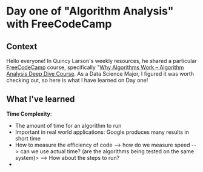 # Day one of "Algorithm Analysis" with FreeCodeCamp

## Context
Hello everyone! In Quincy Larson's weekly resources, he shared a particular [FreeCodeCamp](https://www.freecodecamp.org/) course, specifically "[Why Algorithms Work – Algorithm Analysis Deep Dive Course](https://www.youtube.com/watch?v=ku6HZ_k9qgY). As a Data Science Major, I figured it was worth checking out, so here is what I have learned on Day one! 


## What I've learned
**Time Complexity**:
- The amount of time for an algorithm to run
- Important in real world applications: Google produces many results in short time
- How to measure the efficiency of code --> how do we measure speed --> can we use actual time? (are the algorithms being tested on the same system)> --> How about the steps to run?
- 
